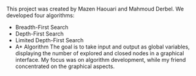 This project was created by Mazen Haouari and Mahmoud Derbel. We developed four algorithms:
* Breadth-First Search
* Depth-First Search
* Limited Depth-First Search
* A* Algorithm
The goal is to take input and output as global variables, displaying the number of explored and closed nodes in a graphical interface.
My focus was on algorithm development, while my friend concentrated on the graphical aspects.

